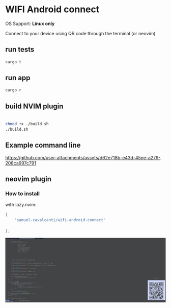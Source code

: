 # WIFI Android connect

OS Support: **Linux only**

Connect to your device using QR code through the terminal (or neovim)

## run tests

```bash
cargo t
```

## run app

```bash
cargo r
```

## build NVIM plugin

```bash

chmod +x ./build.sh
./build.sh
```

## Example command line

https://github.com/user-attachments/assets/d62e718b-e43d-45ee-a279-208ca997c791

## neovim plugin

### How to install

with lazy.nvim:

```lua
{
    'samuel-cavalcanti/wifi-android-connect'

},
```

![](./docs/nvim_example.png)
